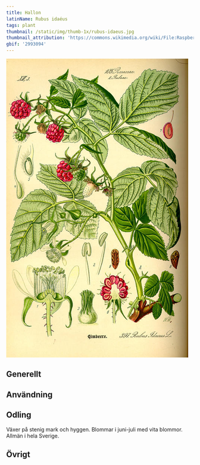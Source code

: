 ```yaml
---
title: Hallon
latinName: Rubus idaéus
tags: plant
thumbnail: /static/img/thumb-1x/rubus-idaeus.jpg
thumbnail_attribution: 'https://commons.wikimedia.org/wiki/File:Raspberries_(Rubus_Idaeus).jpg'
gbif: '2993094'
---
```


![](/static/img/rubus-idaeus-3.jpg)

## Generellt

## Användning

## Odling

Växer på stenig mark och hyggen. Blommar i juni-juli med vita blommor. Allmän i hela Sverige.

## Övrigt
